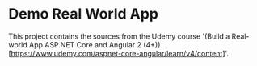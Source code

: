 # Demo Real World App

This project contains the sources from the Udemy course '(Build a Real-world App ASP.NET Core and Angular 2 (4+))[https://www.udemy.com/aspnet-core-angular/learn/v4/content]'.

